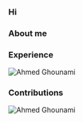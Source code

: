 ### Hi
### About me

### Experience

<img align="center" src="https://github-readme-stats.vercel.app/api/top-langs?username=aghounami&show_icons=true&locale=en&layout=compact&theme=dark&bg_color=000000&text_color=ffffff" alt="Ahmed Ghounami" />
  
### Contributions
<img align="center" src="https://github-readme-stats.vercel.app/api?username=aghounami&show_icons=true&locale=en&theme=dark&bg_color=000000" alt="Ahmed Ghounami" />
